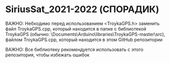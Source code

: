 # SiriusSat_2021-2022 (СПОРАДИК)
ВАЖНО: Небходимо перед использованием <TroykaGPS.h> заменить файл TroykaGPS.cpp, который находится в папке с библиотекой TroykaGPS (обычно: \Documents\Arduino\libraries\TroykaGPS-master\src), файлом TroykaGPS.cpp, который находится в этом GitHub репозитории
<p>ВАЖНО: Все библиотеку рекомендуется использовать с этого репозитория, чтобы избежать ошибок</p>
